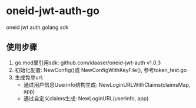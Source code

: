 # oneid-jwt-auth-go
oneid jwt auth golang sdk

## 使用步骤

1. go.mod里引用sdk: github.com/idaaser/oneid-jwt-auth v1.0.3
2. 初始化配置: NewConfig()或 NewConfigWithKeyFile(), 参考token_test.go
3. 生成免登url: 
    - 通过用户信息Userinfo结构生成: NewLoginURLWithClaims(claimsMap, app)
    - 通过自定义claims生成: NewLoginURL(userinfo, app)
